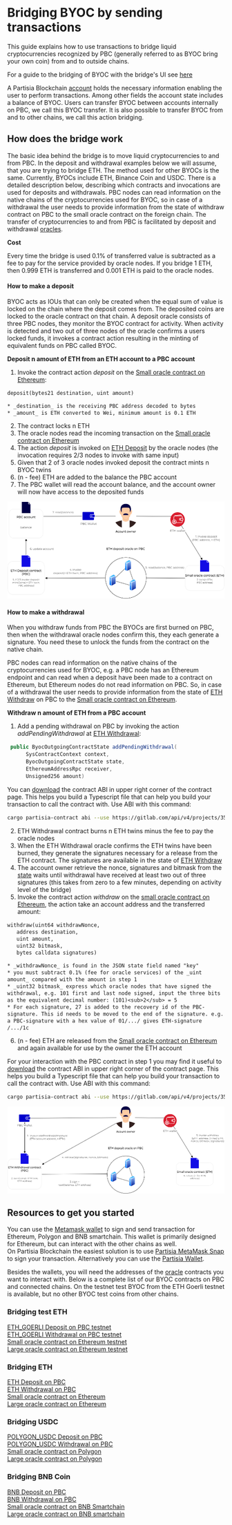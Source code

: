 # Bridging BYOC by sending transactions



This guide explains how to use transactions to bridge liquid cryptocurrencies recognized by PBC (generally referred to as BYOC bring your own coin) from and to outside chains. 

For a guide to the bridging of BYOC with the bridge's UI see [here](byoc.md)

A Partisia Blockchain [account](create-an-account.md) holds the necessary information enabling the user to perform transactions. Among other fields the account state includes a balance of BYOC. Users can transfer BYOC between accounts internally on PBC, we call this BYOC transfer. It is also possible to transfer BYOC from and to other chains, we call this action bridging.   

## How does the bridge work

The basic idea behind the bridge is to move liquid cryptocurrencies to and from PBC. 
In the deposit and withdrawal examples  below we will assume, that you are trying to bridge ETH. The method used for other BYOCs is the same. Currently, BYOCs include ETH, Binance Coin and USDC. There is a detailed description below, describing which contracts and invocations are used for deposits and withdrawals.
PBC nodes can read information on the native chains of the cryptocurrencies used for BYOC, so in case of a withdrawal the user needs to provide information from the state of withdraw contract on PBC to the small oracle contract on the foreign chain.
The transfer of cryptocurrencies to and from PBC is facilitated by deposit and withdrawal [oracles](../node-operations/oracles-on-partisia-blockchain.md).

**Cost**

Every time the bridge is used 0.1% of transferred value is subtracted as a fee to pay for the service provided by oracle nodes. If you bridge 1 ETH, then 0.999 ETH is transferred and 0.001 ETH is paid to the oracle nodes.

#### How to make a deposit

BYOC acts as IOUs that can only be created when the equal sum of value is locked on the chain where the deposit comes from. The deposited coins are locked to the oracle contract on that chain. A deposit oracle consists of three PBC nodes, they monitor the BYOC contract for activity. When activity is detected and two out of three nodes of the oracle confirms a users locked funds, it invokes a contract action resulting in the minting of equivalent funds on PBC called BYOC.

**Deposit n amount of ETH from an ETH account to a PBC account**

1. Invoke the contract action _deposit_ on the [Small oracle contract on Ethereum](https://etherscan.io/address/0xf393d008077c97f2632fa04a910969ac58f88e3c#writeProxyContract):
```SOL
deposit(bytes21 destination, uint amount)
```
    * _destination_ is the receiving PBC address decoded to bytes 
    * _amount_ is ETH converted to Wei, minimum amount is 0.1 ETH
2. The contract locks n ETH
3. The oracle nodes read the incoming transaction on the [Small oracle contract on Ethereum](https://etherscan.io/address/0xf393d008077c97f2632fa04a910969ac58f88e3c#writeProxyContract)    
4. The action _deposit_ is invoked on [ETH Deposit](https://browser.partisiablockchain.com/contracts/045dbd4c13df987d7fb4450e54bcd94b34a80f2351/deposit) by the oracle nodes (the invocation requires 2/3 nodes to invoke with same input) 
5. Given that 2 of 3 oracle nodes invoked deposit the contract mints n BYOC twins  
6. (n - fee) ETH are added to the balance the PBC account
7. The PBC wallet will read the account balance, and the account owner will now have access to the deposited funds


![Diagram1](../pbc-fundamentals/depositBridge.png) 

#### How to make a withdrawal

When you withdraw funds from PBC the BYOCs are first burned on PBC, then when the withdrawal oracle nodes confirm this, they each generate a signature. You need these to unlock the funds from the contract on the native chain.        


PBC nodes can read information on the native chains of the cryptocurrencies used for BYOC, e.g. a PBC node has an Ethereum endpoint and can read when a deposit have been made to a contract on Ethereum, but Ethereum nodes do not read information on PBC. So, in case of a withdrawal the user needs to provide information from the state of [ETH Withdraw](https://browser.partisiablockchain.com/contracts/043b1822925da011657f9ab3d6ff02cf1e0bfe0146?tab=state) on PBC to the [Small oracle contract on Ethereum](https://etherscan.io/address/0xf393d008077c97f2632fa04a910969ac58f88e3c#writeProxyContract).

**Withdraw n amount of ETH from a PBC account**   

1. Add a pending withdrawal on PBC by invoking the action _addPendingWithdrawal_ at [ETH Withdrawal](https://browser.partisiablockchain.com/contracts/043b1822925da011657f9ab3d6ff02cf1e0bfe0146/addPendingWithdrawal):
```JAVA 
 public ByocOutgoingContractState addPendingWithdrawal(
      SysContractContext context,
      ByocOutgoingContractState state,
      EthereumAddressRpc receiver,
      Unsigned256 amount) 
```
You can [download](https://browser.partisiablockchain.com/contracts/043b1822925da011657f9ab3d6ff02cf1e0bfe0146?tab=transactions) the contract ABI in upper right corner of the contract page. This helps you build a Typescript file that can help you build your transaction to call the contract with. Use ABI with this command:
```BASH
cargo partisia-contract abi --use https://gitlab.com/api/v4/projects/35039227/packages/maven/com/partisiablockchain/language/abi-client/3.25.0/abi-client-3.25.0-jar-with-dependencies.jar codegen --ts <path to .abi file> <output TS file>
```
2. ETH Withdrawal contract burns n ETH twins minus the fee to pay the oracle nodes
3. When the ETH Withdrawal oracle confirms the ETH twins have been burned, they generate the signatures necessary for a release from the ETH contract. The signatures are available in the state of [ETH Withdraw](https://browser.partisiablockchain.com/contracts/043b1822925da011657f9ab3d6ff02cf1e0bfe0146?tab=state)
4. The account owner retrieve the nonce, signatures and bitmask from the [state](https://browser.partisiablockchain.com/contracts/043b1822925da011657f9ab3d6ff02cf1e0bfe0146?tab=state) waits until withdrawal have received at least two out of three signatures (this takes from zero to a few minutes, depending on activity level of the bridge)
5. Invoke the contract action _withdraw_ on the [small oracle contract on Ethereum](https://etherscan.io/address/0xf393d008077c97f2632fa04a910969ac58f88e3c#writeProxyContract), the action take an account address and the transferred amount:
```SOL
withdraw(uint64 withdrawNonce, 
   address destination, 
   uint amount, 
   uint32 bitmask, 
   bytes calldata signatures)
```
	* _withdrawNonce_ is found in the JSON state field named "key" 
	* you must subtract 0.1% (fee for oracle services) of the _uint amount_ compared with the amount in step 1 
	* _uint32 bitmask_ express which oracle nodes that have signed the withdrawal, e.g. 101 first and last node signed, input the three bits as the equivalent decimal number: (101)<sub>2</sub> = 5 				 
	* For each signature, 27 is added to the recovery id of the PBC-signature. This id needs to be moved to the end of the signature. e.g. a PBC-signature with a hex value of 01/.../ gives ETH-signature /.../1c
6. (n - fee) ETH are released from the [Small oracle contract on Ethereum](https://etherscan.io/address/0xf393d008077c97f2632fa04a910969ac58f88e3c#writeProxyContract) and again available for use by the owner the ETH account    

For your interaction with the PBC contract in step 1 you may find it useful to [download](https://browser.partisiablockchain.com/contracts/043b1822925da011657f9ab3d6ff02cf1e0bfe0146?tab=transactions) the contract ABI in upper right corner of the contract page. This helps you build a Typescript file that can help you build your transaction to call the contract with. Use ABI with this command:
```BASH
cargo partisia-contract abi --use https://gitlab.com/api/v4/projects/35039227/packages/maven/com/partisiablockchain/language/abi-client/3.25.0/abi-client-3.25.0-jar-with-dependencies.jar codegen --ts <path to .abi file> <output TS file>
```

![Diagram1](../pbc-fundamentals/withdrawBridge.png)
   
## Resources to get you started

You can use the [Metamask wallet](https://metamask.io/download/) to sign and send transaction for Ethereum, Polygon and BNB smartchain. This wallet is primarily designed for Ethereum, but can interact with the other chains as well.    
On Partisia Blockchain the easiest solution is to use [Partisia MetaMask Snap](https://snaps.metamask.io/snap/npm/partisiablockchain/snap/) to sign your transaction.  Alternatively you can use the [Partisia Wallet](https://chrome.google.com/webstore/detail/partisia-wallet/gjkdbeaiifkpoencioahhcilildpjhgh).

Besides the wallets, you will need the addresses of the [oracle](../node-operations/oracles-on-partisia-blockchain.md) contracts you want to interact with. Below is a complete list of our BYOC contracts on PBC and connected chains. On the testnet test BYOC from the ETH Goerli testnet is available, but no other BYOC test coins from other chains.

### Bridging test ETH

[ETH_GOERLI Deposit on PBC testnet](https://browser.testnet.partisiablockchain.com/contracts/045dbd4c13df987d7fb4450e54bcd94b34a80f2351)       
[ETH_GOERLI Withdrawal on PBC testnet](https://browser.testnet.partisiablockchain.com/contracts/043b1822925da011657f9ab3d6ff02cf1e0bfe0146)     
[Small oracle contract on Ethereum testnet](https://goerli.etherscan.io/address/0x4818370f9d55fb34de93e200076533696c4531f3)    
[Large oracle contract on Ethereum testnet](https://goerli.etherscan.io/address/0x5De7b80e5CeB9550ee1BeC3291b15e9B04E8de68)    

### Bridging ETH

[ETH Deposit on PBC](https://browser.partisiablockchain.com/contracts/045dbd4c13df987d7fb4450e54bcd94b34a80f2351)   
[ETH Withdrawal on PBC](https://browser.partisiablockchain.com/contracts/043b1822925da011657f9ab3d6ff02cf1e0bfe0146)   
[Small oracle contract on Ethereum](https://etherscan.io/address/0xf393d008077c97f2632fa04a910969ac58f88e3c)   
[Large oracle contract on Ethereum](https://etherscan.io/address/0x3435359df1d8c126ea1b68bb51e958fdf43f8272)   


### Bridging USDC

[POLYGON_USDC Deposit on PBC](https://browser.partisiablockchain.com/contracts/042f2f190765e27f175424783a1a272e2a983ef372)   
[POLYGON_USDC Withdrawal on PBC](https://browser.partisiablockchain.com/contracts/04adfe4aaacc824657e49a59bdc8f14df87aa8531a)   
[Small oracle contract on Polygon](https://polygonscan.com/address/0x4c4ecb1efb3bc2a065af1f714b60980a6562c26f)   
[Large oracle contract on Polygon](https://polygonscan.com/address/0x3435359df1d8c126ea1b68bb51e958fdf43f8272)   

### Bridging BNB Coin

[BNB Deposit on PBC](https://browser.partisiablockchain.com/contracts/047e1c96cd53943d1e0712c48d022fb461140e6b9f)   
[BNB Withdrawal on PBC](https://browser.partisiablockchain.com/contracts/044bd689e5fe2995d679e946a2046f69f022be7c10)   
[Small oracle contract on BNB Smartchain](https://bscscan.com/address/0x05ee4eee70452dd555ecc3f997ea03c6fba29ac1)   
[Large oracle contract on BNB smartchain](https://bscscan.com/address/0x4c4ecb1efb3bc2a065af1f714b60980a6562c26f)   


